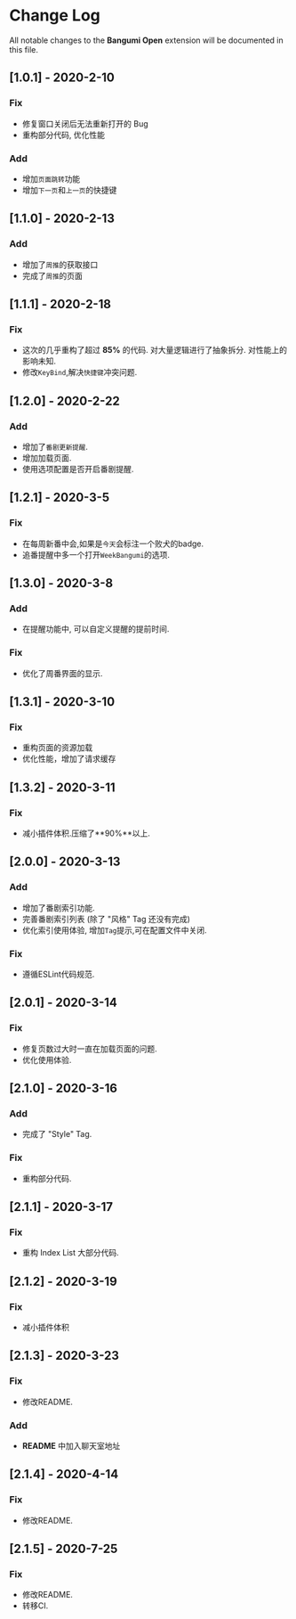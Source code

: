# Change Log

All notable changes to the **Bangumi Open** extension will be documented in this file.

## [1.0.1] - 2020-2-10

### Fix

- 修复窗口关闭后无法重新打开的 Bug
- 重构部分代码, 优化性能

### Add

- 增加`页面跳转`功能
- 增加`下一页`和`上一页`的快捷键

## [1.1.0] - 2020-2-13

### Add

- 增加了`周推`的获取接口
- 完成了`周推`的页面

## [1.1.1] - 2020-2-18

### Fix

- 这次的几乎重构了超过 **85%** 的代码. 对大量逻辑进行了抽象拆分. 对性能上的影响未知.
- 修改`KeyBind`,解决`快捷键`冲突问题.

## [1.2.0] - 2020-2-22

### Add

- 增加了`番剧更新提醒`.
- 增加加载页面.
- 使用选项配置是否开启番剧提醒.

## [1.2.1] - 2020-3-5

### Fix

- 在每周新番中会,如果是`今天`会标注一个败犬的badge.
- 追番提醒中多一个打开`WeekBangumi`的选项.

## [1.3.0] - 2020-3-8

### Add

- 在提醒功能中, 可以自定义提醒的提前时间.

### Fix

- 优化了周番界面的显示.

## [1.3.1] - 2020-3-10

### Fix

- 重构页面的资源加载
- 优化性能，增加了请求缓存

## [1.3.2] - 2020-3-11

### Fix

- 减小插件体积.压缩了**90%**以上.

## [2.0.0] - 2020-3-13

### Add 

- 增加了番剧索引功能.
- 完善番剧索引列表 (除了 "风格" Tag 还没有完成)
- 优化索引使用体验, 增加`Tag`提示,可在配置文件中关闭.

### Fix 

- 遵循ESLint代码规范.


## [2.0.1] - 2020-3-14

### Fix

- 修复页数过大时一直在加载页面的问题.
- 优化使用体验.

## [2.1.0] - 2020-3-16

### Add

- 完成了 "Style" Tag.

### Fix

- 重构部分代码.

## [2.1.1] - 2020-3-17

### Fix

- 重构 Index List 大部分代码.

## [2.1.2] - 2020-3-19

### Fix

- 减小插件体积

## [2.1.3] - 2020-3-23

### Fix

- 修改README.

### Add

- **README** 中加入聊天室地址

## [2.1.4] - 2020-4-14

### Fix

- 修改README.

## [2.1.5] - 2020-7-25

### Fix

- 修改README.
- 转移CI.